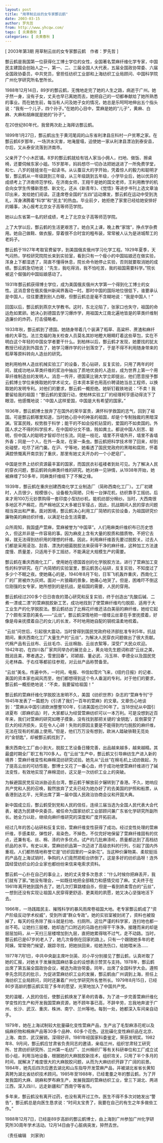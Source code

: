 ```yaml
---
layout: post
title: "用草制云丝的女专家酆云鹤"
date: 2003-03-15
author: 罗先哲
from: http://www.yhcqw.com/
tags: [ 炎黄春秋 ]
categories: [ 炎黄春秋 ]
---
```



[ 2003年第3期 用草制云丝的女专家酆云鹤　作者：罗先哲 ]


酆云鹤是我国第一位获得化工博士学位的女性，全国著名萱麻纤维化学专家，中国民主建国会创始人之一，第一、二、三届全国人大代表，五届全国政协常委、六届全国政协委员，中共党员，曾担任纺织工业部和上海纺织工业局顾问、中国科学院广州化学研究所名誉所长。


1988年12月14日，89岁的酆云鹤，无愧地走完了她的人生之路，病逝于广州。她孑然一身，没有子女，丈夫也早已离她而去，她把自己的一切都奉献给了她所熟悉的事业。而在她生前，每当有人问及她子女的情况，她总是乐呵呵地伸出五个指头说：“我有一个儿子，四个孙子。”在她的心目中，萱麻是她的“儿子”，黄麻、白麻、大麻和胡麻就是她的“孙子”。

在20世纪80年代，我曾两次赴上海拜访酆云鹤。


1899年1月27日，酆云鹤出生于黄河尾闾的山东省利津县庄科村一户贫寒之家。在酆云鹤6岁那年，一场洪水灾害，地淹屋塌，迫使她一家从利津县漂泊到泰安县，尔后，又从泰安流落到济南市。


父亲开了个小木匠铺。8岁的酆云鹤就给有钱人家当小佣人，扫地、做饭、擦桌椅，还要伺候东家小姐。15岁那年，妈妈想尽一切办法把她送进了一所免费学堂，和七、八岁的娃娃坐在一起读书。从认蚕豆大的字开始，凭着惊人的毅力和聪明才智，酆云鹤从一年级跳到三年级，从三年级跳到五年级，小学毕业后，她以优异的成绩考上了济南师范学校。在济南女师，王翔千是她的国文老师，王利用教学的机会向女学生传播新思想、新文化，还从《新青年》、《觉悟》等进步书刊上选文章油印出来，发给她们阅读。正逢席卷全国的“五四”运动爆发，酆云鹤在运动中受到洗礼，浑身沸腾着“科学”和“民主”的热血。毕业前夕，她拒绝了家里已经给她安排好的婚事，决心报考北京女子高等师范学院。

她以山东省第一名的好成绩，考上了北京女子高等师范学院。

上了大学以后，酆云鹤的生活更艰苦了。她白天上课，晚上教“家馆”，挣点学杂费用。她自己做鞋、做衣服，穿着很不合时宜的粗布装，常常被人认为是进城帮工的老妈子。


酆云鹤于1927年考取官费留学，到美国俄亥俄州学习化学工程。1929年夏季，天气闷热，学校研究院院长来到实验室，看到只有一个瘦小的中国姑娘还在做实验，浑身上下都湿透了，简直不懂得休息，院长命令她停止实验，否则就要取消她的成绩。酆云鹤急切地说：“先生，我吃得消，我不怕吃苦，我的祖国需要科学。”院长被这个倔强的中国姑娘感动了。


1931年酆云鹤获得博士学位，成为美国俄亥俄州大学第一个得到化工博士的女性。这消息曾在俄亥俄州新闻界轰动一时。那时中国的国际地位很低下，谁要承认是中国人，往往要遭到别人白眼，但酆云鹤总是毫不含糊地说：“我是中国人！”


回国以后，酆云鹤到燕京大学教书。这时，东北沦陷了，张家口也失守，祖国的命运危如累卵。她决心到德国去学习爆炸学，用祖国大江南北遍地皆是的草类纤维制造廉价的炸药，打击侵略者。


1933年秋，酆云鹤到了德国。她随身带着几个装满了稻草、高粱秆、蔗渣和麻纤维的大草包。法兰克福的海关检查人员莫名其妙地瞪大眼睛盯着这些草包，实在不明白这个年轻的中国女学者要干什么。到柏林以后，酆云鹤才发现，她要找的犹太教授已经逃到外国去了，她学习爆炸学的计划落空了，于是不得不利用随身带来的稻草等原料转向人造丝的研究。


她利用柏林人造丝机械实验工厂的设备，苦心钻研，反复实验，只用了两年的时间，就成功地从草类纤维的浆泊中抽出了质地优良的人造丝，成为世界上第一个用草纤维制造丝的发明人。消息一传开，德国莱比锡大学立即提出，他们愿意授予酆云鹤博士学位来换取她的学术论文。日本资本家也用高价聘请她当总工程师，以换取她的发明专利。对他们的要求，酆云鹤一概拒绝。她斩钉截铁地说：“不卖！我要留给我的祖国！”酆云鹤的爱国行动，使柏林实验工厂的经理柯亨感动得流下了眼泪，他感慨地说：“中国人这样爱国，中国是大有希望的国家。”


1936年，酆云鹤博士放弃了在国外的荣华富贵，满怀科学救国的志气，回到了祖国。可是酆云鹤哪里知道，当时她心目中的神圣的祖国，却是个专制独裁的黑暗深渊。官富民贱，权势胜于科学；能干的不如会投机钻营的，爱国的不如卖国的。外国人求之不得的科学技术，在中国却分文不值，贱如粪土。都说中国人刻苦、聪明，但中国人的聪明才智却尽付东流。同是一枝花，墙里不开墙外开，墙里不香墙外香；同是一个人，在外一条龙，在家一条虫。酆云鹤把科学技术带了回来，却到处碰壁，吃尽了闭门羹。在沪、宁等地，她看透了国民党政府的黑暗和腐败，怀着满腔愤慨离开南京到了重庆，那里有她丈夫开办的一个小肥皂厂。


中国是世界上纺织资源最丰富的国家，而国民衣衫褴褛者到处可见。为了解决人民的穿衣问题，酆云鹤转向麻类纤维的研究。她对麻一见钟情，从1938年开始，她被麻缠了50多年，同麻类纤维结下了不解之缘。


1939年，酆云鹤在重庆创建西南化学工业制造厂（简称西南化工厂）。工厂初建时，人员很少，规模很小，设备极为简陋，只有一台弹花机，纺织靠手工摇纺。后来才用100万元钞票购得一套印度小型纺纱机，能机纺部分棉纱。当时，大西南很多地区不产棉花，而产棉地区又大多被日军侵占，因此，抗战期间人民的穿衣问题相当突出和严重。面对困境，酆云鹤决心利用工厂简陋的实验设备，为祖国研究价廉物美的麻纺织纤维，以满足社会生活需要。


众所周知，我国盛产萱麻，萱麻被誉为“中国草”。人们用麻类纤维织布已历史悠久，但这并非是一件容易的事。因为麻皮上含有大量的胶质和腊质物，不把它去掉，就无法得到纺织用的理想的纤维。因此，利用麻纤维首先要过脱胶关。过去人们都是采用浸泡、刮青、漂洗的细菌脱胶法来获得干净的麻纤维，这种加工方法速度慢、质量差，只适用于手工摇纺，不能满足大规模生产的需要。


酆云鹤在重庆西南化工厂，使用她在德国首创的化学脱胶方法，进行了萱麻加工变性的科学研究。在厂内简陋的实验室里，酆云鹤苦心钻研，反复实验，不知度过了多少个不眠之夜。使她痛心的是，1940年8月下旬，日军飞机轰炸重庆，西南化工厂的厂房被炸为灰烬。面对一片狼藉的景象，她痛心地哭了。但是，困难吓不倒这位刚强的女专家，她所想到的是抗战，是祖国的需要，人民的穿用。


酆云鹤经过200多个日日夜夜的潜心研究和反复实验，终于创造出“先酸后碱、二煮一漂或二漂”的萱麻脱胶新工艺，成功地找到了使萱麻纤维均匀脱胶、适用于大工业生产的化学脱胶法。酆云鹤纺出了比棉花纤维还洁白美丽的麻纤维，她给它起了个颇有深意的美名——“云丝”。酆云鹤深情地把一缕缕云丝拿在手里抚摸着，好像是母亲抚摸着自己的女儿的长发，不时地用她自配的钢梳温柔地梳着。


“云丝”问世后，引起很大震动，当时曾得到国民党政府经济部批准专利5年。抗战期间，重庆西南化工厂大量生产的“云丝”，为解决人民穿衣问题做出了很大贡献。代棉产品有云丝布、云丝毛巾、云丝棉胎、云丝衣絮等，深受广大民众欢迎。1942年初，在四川各厂家共同举办的展览会上，黄炎培先生题词称颂“云丝之美，既润且美，寒者遇之，雪里回春”。邓颖超、董必武、冯玉祥、李德全以及国民党元老林森、于右任等都前往参观，对云丝产品称赞备至。


“云丝”美名，传遍中外，一时间，电报、书信如雪片飞来，《纽约日报》的记者、美国的资本家也闻风而至，他们都想得到这个令人垂涎的专利。对于他们的要求，酆云鹤一概拒绝地说：“不卖，我要留给祖国！”


酆云鹤的萱麻纤维化学脱胶法发明不久，美国《纺织世界》杂志的“萱麻专刊”于1945年发表了一篇题为《引诱了我们一百年的萱麻》的文章。文章伤心地谈到：“萱麻从中国引进欧洲整整100年，引进美国也已90年了。当18世纪从中国引进夏布（即麻织品）时，大家都认为经营萱麻纺织可以一本万利。可是没想到近百年来，我们对萱麻的研究如瞎子摸象，没有找到那把关键的‘金钥匙’，反倒蒙受了巨大的经济损失，实在令人心碎！失败的原因主要是不能得到均匀脱胶的麻纤维，无法在现有的机器上使用。”但是，他们万万没有想到，欧洲人踏破铁鞋无觅处的“金钥匙”，却被酆云鹤找到了。


重庆西南化工厂由小到大，脱胶工艺设备日臻完善，出品越来越多，越来越精。其最盛时期全厂职工有700多人。在“云丝”生产中，酆云鹤又引导麻纺生产进入新的境界：萱麻纤维变性和麻棉混纺研究试验。她先从“云丝”在棉毛机上试纺做起，为了提高云丝的可纺性能，酆博士又花了一番心血，终于成功地使萱麻纤维进行了碱法变性，有效地实现了麻棉混纺，这又是一次纺织工业上的突破。


为躲避国民党反动派胁迫去台湾，酆云鹤于解放前夕辗转到了香港。不久，她响应共产党和人民的召唤，毅然放弃了丈夫已经为她办好了的去美国的护照和船票，从香港到达北平，光荣出席了第一届中国人民政治协商会议和开国大典。


新中国成立后，酆云鹤受到党和人民的信任，连续三届当选为全国人民代表大会代表，被选为民建中央委员，被任命为国家纺织工业部顾问兼广东省化学研究所副所长。她全力以赴，继续向麻纤维研究的深度和广度开拓前进。


经过几年的苦心钻研和反复实验，萱麻纤维变性获得了成功。经过变性处理的萱麻纤维，手感柔软，弹性好，易染色，不掉色，不仅完好地保留了萱麻纤维固有的优点，还兼有毛、丝、棉、涤的许多优点。试产的几批麻涤纶，质量都达到了高档纺织品的水平。有史以来，萱麻纺织品第一次迈进了高级衣料的行列，引起了国内外重视。人们都热情地称誉它是“纺织园里的一朵新花”。当这种价廉物美、柔软挺括的产品在上海试销时，争购的人们竟然把柜台挤倒了。这是多好的纺织品呀！连外国经营纺织业的企业家也都纷纷来信来电索求资料。


酆云鹤一心扑在自己的事业上，她的丈夫曾多次恳求：“什么时候你把麻丢开，我们就有了家。”她没有理会，一如既往地把全部精力和感情交给了麻。丈夫终于在1961年离开她到国外去了。她几次打算跳楼自杀，但是一看到娇柔雪白的“云丝”，一想到还没有实现让祖国人民穿得更舒适、更美观的夙愿，她又决心坚强地活下去。


1966年，一场践踏民主、摧残科学的暴风雨席卷祖国大地。老专家酆云鹤成了“资产阶级反动学术权威”，受到所谓“群众专政”。她的实验室被封闭了，资料也被毁掉了，每天的任务除了挨斗就是扫地、扫厕所。这位严谨的科学家，连扫地也都一丝不苟。让她扫三层楼，她却连门口附近的马路也扫得干干净净。接踵而来的却是层层加码，从一天扫三层楼增加到九层，直把她累得喘不过气，走不动路。当时，酆云鹤已是67岁的老人了，她几次昏倒在回家的路上。只有一个跟随她多年的老阿姨，常常倚门候望，跟踪寻找，把她扶回来，给她洗伤口，给她喂米汤……


1977年7月1日，中共中央副主席叶剑英、邓小平分别接见了酆云鹤，认真听取了她的汇报，对她关于发展我国麻纺事业的设想表示赞赏与支持。1978年，酆云鹤出席了第五届全国政协会议，被选为政协常委。同年，出席了全国科学大会。遵照李先念同志的批示，为促进萱麻纺织工业的发展，酆云鹤由广州调到上海，担任上海纺织工业局顾问，同时还兼着广州化学研究所名誉所长。1979年8月15日，已经80岁高龄的酆云鹤实现了多年的愿望，光荣地加入了中国共产党。


党的温暖，人民的信任，使酆云鹤焕发了革命的青春。为了进一步完善萱麻纤维化学变性的生产和开发我国萱麻资源，她不顾年事已高，不辞辛劳，忘我地奔波于广州、长沙、武汉、重庆、株洲、南宁、兰州等地。每到一处，她都深入车间亲自动手。


1979年，她在上海试制较大批量磺化变性萱麻产品，生产出了毛型麻涤花呢以及绢麻织物和棉麻产品等30多个品种、60多个花色。这批磺化变性麻织品在北京、上海、南京、武汉展销，深得好评。1981年经国家科委鉴定，荣获发明奖。1982年8、9月间，酆云鹤应甘肃省负责同志的邀请，亲临兰州，组织甘肃轻工研究所、甘肃纺织研究所、兰州第一毛纺厂、兰州棉织厂等有关科研单位和工厂成立试验小组，利用当地设备，根据她的大麻脱胶新技术，组织攻关，只用了半个多月的时间，就解决了难度很大的大麻脱胶问题，从而为大麻纺织开辟了广阔的前景。1984年，她先后四次应邀去湖北和山东指导开发萱麻产品，并被湖北省省长黄知真聘为湖北省纺织技术顾问。1985年至1988年，已经耄耋之年的酆云鹤，为了开发我国的大麻、胡麻和罗布麻生产，发展我国的萱麻纺织工业，曾三下湖北、两进江西，深入四川，远走新疆和广西南宁等省市。

多年来，酆云鹤没有离开过药，也没有离开过工作。医生不得不多次对她发出“警告”，酆云鹤总是向医生恳求说：“时间太宝贵了，我要在自己的有生之年多做些工作。”

1988年12月7日，已经是89岁高龄的酆云鹤博士，由上海到广州参加广州化学研究所30周年学术活动。12月14日由于心脏病突发，猝然去世。

（责任编辑　刘家驹）


